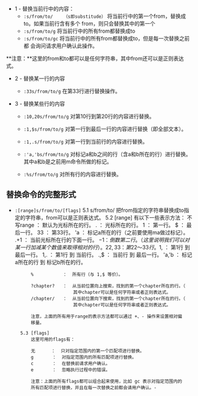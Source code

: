 
* 1 - 替换当前行中的内容：    
  - `:s/from/to/    （s即substitude）`
将当前行中的第一个from，替换成to。如果当前行含有多个
from，则只会替换其中的第一个
  - `:s/from/to/g` 
将当前行中的所有from都替换成to
  - `:s/from/to/gc`
将当前行中的所有from都替换成to，但是每一次替换之前都
会询问请求用户确认此操作。

**注意：**这里的from和to都可以是任何字符串，其中from还可以是正则表达式。








* 2 - 替换某一行的内容
  - `:33s/from/to/g`
 在第33行进行替换操作。

* 3 -  替换某些行的内容
  - `:10,20s/from/to/g`
对第10行到第20行的内容进行替换。
  - `:1,$s/from/to/g`
对第一行到最后一行的内容进行替换（即全部文本）。
  - `:1,.s/from/to/g`
对第一行到当前行的内容进行替换。

  - `:'a,'bs/from/to/g`
对标记a和b之间的行（含a和b所在的行）进行替换。其中a和b是之前用m命令所做的标记。

  - `:%s/from/to/g`
 对所有行的内容进行替换。

## 替换命令的完整形式
- `:[range]s/from/to/[flags]`
        5.1 s/from/to/
            把from指定的字符串替换成to指定的字符串，from可以是正则表达式。
        5.2 [range]
            有以下一些表示方法：
            不写range   ：  默认为光标所在的行。
            .           ：  光标所在的行。
            1           ：  第一行。
            $           ：  最后一行。
            33          ：  第33行。
            'a          ：  标记a所在的行（之前要使用ma做过标记）。
            .+1         ：  当前光标所在行的下面一行。
            $-1         ：  倒数第二行。（这里说明我们可以对某一行加减某个数值来
                            取得相对的行）。
            22,33       ：  第22～33行。
            1,$         ：  第1行 到 最后一行。
            1,.         ：  第1行 到 当前行。
            .,$         ：  当前行 到 最后一行。
            'a,'b       ：  标记a所在的行 到 标记b所在的行。

            %           ：  所有行（与 1,$ 等价）。

            ?chapter?   ：  从当前位置向上搜索，找到的第一个chapter所在的行。（
                            其中chapter可以是任何字符串或者正则表达式。
            /chapter/   ：  从当前位置向下搜索，找到的第一个chapter所在的行。（
                            其中chapter可以是任何字符串或者正则表达式。

            注意，上面的所有用于range的表示方法都可以通过 +、- 操作来设置相对偏
            移量。

        5.3 [flags]
            这里可用的flags有：

            无      ：  只对指定范围内的第一个匹配项进行替换。
            g       ：  对指定范围内的所有匹配项进行替换。
            c       ：  在替换前请求用户确认。
            e       ：  忽略执行过程中的错误。

            注意：上面的所有flags都可以组合起来使用，比如 gc 表示对指定范围内的
            所有匹配项进行替换，并且在每一次替换之前都会请用户确认。-

